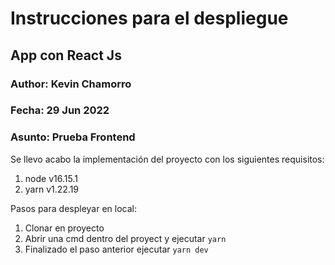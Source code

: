 # Instrucciones para el despliegue

## App con React Js

### Author: Kevin Chamorro
### Fecha: 29 Jun 2022
### Asunto: Prueba Frontend

Se llevo acabo la implementación del proyecto con los siguientes requisitos:

1. node v16.15.1
2. yarn v1.22.19

Pasos para despleyar en local:

1. Clonar en proyecto
2. Abrir una cmd dentro del proyect y ejecutar `yarn`
3. Finalizado el paso anterior ejecutar `yarn dev`
